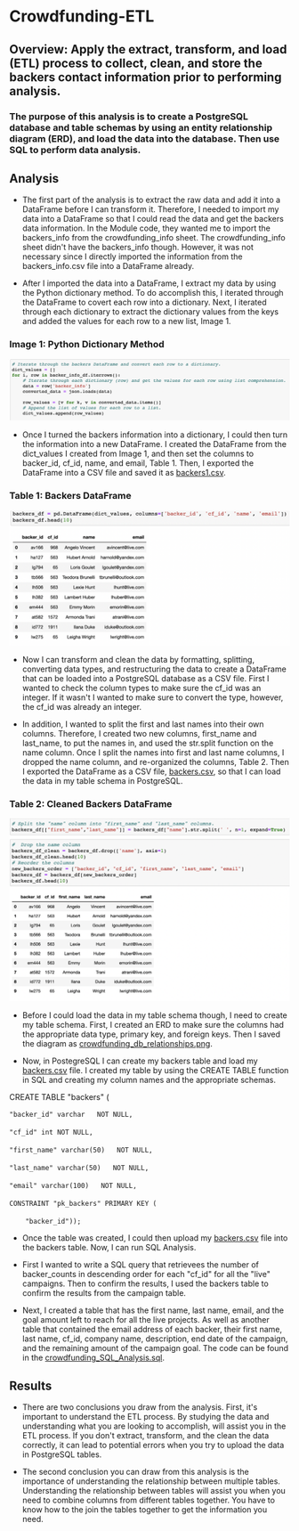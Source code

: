 # Crowdfunding-ETL
## Overview: Apply the extract, transform, and load (ETL) process to collect, clean, and store the backers contact information prior to performing analysis. 

### The purpose of this analysis is to create a PostgreSQL database and table schemas by using an entity relationship diagram (ERD), and load the data into the database. Then use SQL to perform data analysis.

## Analysis
- The first part of the analysis is to extract the raw data and add it into a DataFrame before I can transform it. Therefore, I needed to import my data into a DataFrame so that I could read the data and get the backers data information. In the Module code, they wanted me to import the backers_info from the crowdfunding_info sheet. The crowdfunding_info sheet didn't have the backers_info though. However, it was not necessary since I directly imported the information from the backers_info.csv file into a DataFrame already. 

- After I imported the data into a DataFrame, I extract my data by using the Python dictionary method. To do accomplish this, I iterated through the DataFrame to covert each row into a dictionary. Next, I iterated through each dictionary to extract the dictionary values from the keys and added the values for each row to a new list, Image 1.

### Image 1: Python Dictionary Method

![Python Dictionary Method](https://github.com/mrma2318/Crowdfunding-ETL/blob/ccd874105225b61319ee4ead81bd3fd2e721baf0/Resources/Python_dict_method.png)

- Once I turned the backers information into a dictionary, I could then turn the information into a new DataFrame. I created the DataFrame from the dict_values I created from Image 1, and then set the columns to backer_id, cf_id, name, and email, Table 1. Then, I exported the DataFrame into a CSV file and saved it as [backers1.csv](https://github.com/mrma2318/Crowdfunding-ETL/blob/ccd874105225b61319ee4ead81bd3fd2e721baf0/backers1.csv).

### Table 1: Backers DataFrame

![Backers DataFrame](https://github.com/mrma2318/Crowdfunding-ETL/blob/ccd874105225b61319ee4ead81bd3fd2e721baf0/Resources/backers_dataframe.png)

- Now I can transform and clean the data by formatting, splitting, converting data types, and restructuring the data to create a DataFrame that can be loaded into a PostgreSQL database as a CSV file. First I wanted to check the column types to make sure the cf_id was an integer. If it wasn't I wanted to make sure to convert the type, however, the cf_id was already an integer. 

- In addition, I wanted to split the first and last names into their own columns. Therefore, I created two new columns, first_name and last_name, to put the names in, and used the str.split function on the name column. Once I split the names into first and last name columns, I dropped the name column, and re-organized the columns, Table 2. Then I exported the DataFrame as a CSV file, [backers.csv](https://github.com/mrma2318/Crowdfunding-ETL/blob/ccd874105225b61319ee4ead81bd3fd2e721baf0/backers.csv), so that I can load the data in my table schema in PostgreSQL.

### Table 2: Cleaned Backers DataFrame

![Cleaned Backers DataFrame](https://github.com/mrma2318/Crowdfunding-ETL/blob/1132643c6754ef9875340911977ac03c1f89eeb5/Resources/cleaned_backers.png)

- Before I could load the data in my table schema though, I need to create my table schema. First, I created an ERD to make sure the columns had the appropriate data type, primary key, and foreign keys. Then I saved the diagram as [crowdfunding_db_relationships.png](https://github.com/mrma2318/Crowdfunding-ETL/blob/ccd874105225b61319ee4ead81bd3fd2e721baf0/crowdfunding_db_relationships.png). 

- Now, in PostegreSQL I can create my backers table and load my [backers.csv](https://github.com/mrma2318/Crowdfunding-ETL/blob/ccd874105225b61319ee4ead81bd3fd2e721baf0/backers.csv) file. I created my table by using the CREATE TABLE function in SQL and creating my column names and the appropriate schemas.

CREATE TABLE "backers" (
    
    "backer_id" varchar   NOT NULL,
	
    "cf_id" int NOT NULL,
    
    "first_name" varchar(50)   NOT NULL,
    
    "last_name" varchar(50)   NOT NULL,
    
    "email" varchar(100)   NOT NULL,
    
    CONSTRAINT "pk_backers" PRIMARY KEY (
    
        "backer_id"));

- Once the table was created, I could then upload my [backers.csv](https://github.com/mrma2318/Crowdfunding-ETL/blob/ccd874105225b61319ee4ead81bd3fd2e721baf0/backers.csv) file into the backers table. Now, I can run SQL Analysis. 

- First I wanted to write a SQL query that retrievees the number of backer_counts in descending order for each "cf_id" for all the "live" campaigns. Then to confirm the results, I used the backers table to confirm the results from the campaign table. 

- Next, I created a table that has the first name, last name, email, and the goal amount left to reach for all the live projects. As well as another table that contained the email address of each backer, their first name, last name, cf_id, company name, description, end date of the campaign, and the remaining amount of the campaign goal. The code can be found in the [crowdfunding_SQL_Analysis.sql](https://github.com/mrma2318/Crowdfunding-ETL/blob/1132643c6754ef9875340911977ac03c1f89eeb5/crowdfunding_SQL_Analysis.sql). 

## Results
- There are two conclusions you draw from the analysis. First, it's important to understand the ETL process. By studying the data and understanding what you are looking to accomplish, will assist you in the ETL process. If you don't extract, transform, and the clean the data correctly, it can lead to potential errors when you try to upload the data in PostgreSQL tables. 

- The second conclusion you can draw from this analysis is the importance of understanding the relationship between multiple tables. Understanding the relationship between tables will assist you when you need to combine columns from different tables together. You have to know how to the join the tables together to get the information you need. 